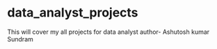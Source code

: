 # data_analyst_projects
This will cover my all projects for data analyst
author- Ashutosh kumar Sundram

